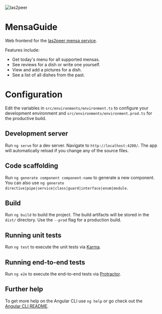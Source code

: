 ![las2peer](https://rwth-acis.github.io/las2peer/logo/vector/las2peer-logo.svg)

# MensaGuide

Web frontend for the [las2peer mensa service](https://github.com/rwth-acis/las2peer-Mensa-Service/).

Features include:
* Get today's menu for all supported mensas.
* See reviews for a dish or write one yourself.
* View and add a pictures for a dish.
* See a list of all dishes from the past.

# Configuration

Edit the variables in `src/environments/environment.ts` to configure your development environment and `src/environments/environment.prod.ts` for the productive build.  

## Development server

Run `ng serve` for a dev server. Navigate to `http://localhost:4200/`. The app will automatically reload if you change any of the source files.

## Code scaffolding

Run `ng generate component component-name` to generate a new component. You can also use `ng generate directive|pipe|service|class|guard|interface|enum|module`.

## Build

Run `ng build` to build the project. The build artifacts will be stored in the `dist/` directory. Use the `--prod` flag for a production build.

## Running unit tests

Run `ng test` to execute the unit tests via [Karma](https://karma-runner.github.io).

## Running end-to-end tests

Run `ng e2e` to execute the end-to-end tests via [Protractor](http://www.protractortest.org/).

## Further help

To get more help on the Angular CLI use `ng help` or go check out the [Angular CLI README](https://github.com/angular/angular-cli/blob/master/README.md).
